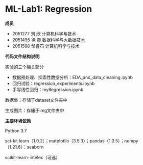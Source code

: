 # ML-Lab1: Regression

**成员**

- 2051277 刘    欣 计算机科学与技术
- 2051495 徐    奕 数据科学与大数据技术
- 2051568 邹睿石 计算机科学与技术

**代码文件结构说明**

实验的三个相关部分

- 数据预处理、探索性数据分析：EDA_and_data_cleaning.ipynb
- 回归试验：regression_experiments.ipynb
- 手写线性回归：myRegression.ipynb

数据集：存储于dataset文件夹中

生成图片：存储于img文件夹中

**主要环境依赖**

Python 3.7

sci-kit learn（1.0.2）；matplotlib（3.5.3）；pandas（1.3.5）；numpy（1.21.6）；seaborn

scikit-learn-intelex（可选）
